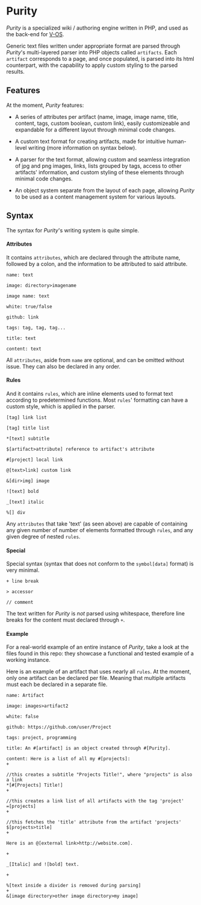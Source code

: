 # Purity

_Purity_ is a specialized wiki / authoring engine written in PHP, and used as the back-end for [V-OS](http://v-os.ca).

Generic text files written under appropriate format are parsed through _Purity_'s multi-layered parser into PHP objects called `artifacts`. Each `artifact` corresponds to a page, and once populated, is parsed into its html counterpart, with the capability to apply custom styling to the parsed results.

## Features

At the moment, _Purity_ features:

- A series of attributes per artifact (name, image, image name, title, content, tags, custom boolean, custom link), easily customizeable and expandable for a different layout through minimal code changes.

- A custom text format for creating artifacts, made for intuitive human-level writing (more information on syntax below).

- A parser for the text format, allowing custom and seamless integration of jpg and png images, links, lists grouped by tags, access to other artifacts' information, and custom styling of these elements through minimal code changes.

- An object system separate from the layout of each page, allowing _Purity_ to be used as a content management system for various layouts.

## Syntax

The syntax for _Purity_'s writing system is quite simple.

#### Attributes

It contains `attributes`, which are declared through the attribute name, followed by a colon, and the information to be attributed to said attribute.

```
name: text

image: directory>imagename

image name: text

white: true/false

github: link

tags: tag, tag, tag...

title: text

content: text
```

All `attributes`, aside from `name` are optional, and can be omitted without issue. They can also be declared in any order.

#### Rules

And it contains `rules`, which are inline elements used to format text according to predetermined functions. Most `rules`' formatting can have a custom style, which is applied in the parser.

```
[tag] link list

[tag] title list

*[text] subtitle

$[artifact>attribute] reference to artifact's attribute

#[project] local link

@[text>link] custom link

&[dir>img] image

![text] bold

_[text] italic

%[] div
```

Any `attributes` that take 'text' (as seen above) are capable of containing any given number of number of elements formatted through `rules`, and any given degree of nested `rules`.

#### Special

Special syntax (syntax that does not conform to the `symbol[data]` format) is very minimal.

`+ line break`

`> accessor`

`// comment`

The text written for _Purity_  is _not_ parsed using whitespace, therefore line breaks for the content must declared through `+`.

#### Example

For a real-world example of an entire instance of _Purity_, take a look at the files found in this repo: they showcase a functional and tested example of a working instance.

Here is an example of an artifact that uses nearly all `rules`. At the moment, only one artifact can be declared per file. Meaning that multiple artifacts must each be declared in a separate file.

```
name: Artifact

image: images>artifact2

white: false

github: https://github.com/user/Project

tags: project, programming

title: An #[artifact] is an object created through #[Purity].

content: Here is a list of all my #[projects]:
+

//this creates a subtitle "Projects Title!", where "projects" is also a link
*[#[Projects] Title!]
+

//this creates a link list of all artifacts with the tag 'project'
=[projects]
+

//this fetches the 'title' attribute from the artifact 'projects'
$[projects>title]
+

Here is an @[external link>http://website.com].

+

_[Italic] and ![bold] text.

+

%[text inside a divider is removed during parsing]
+
&[image directory>other image directory>my image]
```